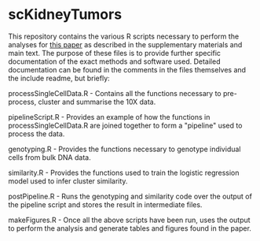 # scKidneyTumors

This repository contains the various R scripts necessary to perform the analyses for [this paper]() as described in the supplementary materials and main text.  The purpose of these files is to provide further specific documentation of the exact methods and software used.  Detailed documentation can be found in the comments in the files themselves and the include readme, but briefly:
 
processSingleCellData.R - Contains all the functions necessary to pre-process, cluster and summarise the 10X data.

pipelineScript.R - Provides an example of how the functions in processSingleCellData.R are joined together to form a "pipeline" used to process the data.

genotyping.R - Provides the functions necessary to genotype individual cells from bulk DNA data.

similarity.R - Provides the functions used to train the logistic regression model used to infer cluster similarity.

postPipeline.R - Runs the genotyping and similarity code over the output of the pipeline script and stores the result in intermediate files.

makeFigures.R - Once all the above scripts have been run, uses the output to perform the analysis and generate tables and figures found in the paper.
